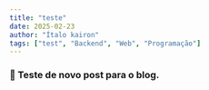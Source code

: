 ```yaml
---
title: "teste"
date: 2025-02-23
author: "Ítalo kairon"
tags: ["test", "Backend", "Web", "Programação"]
---
```

### 🚀 Teste de novo post para o blog.

